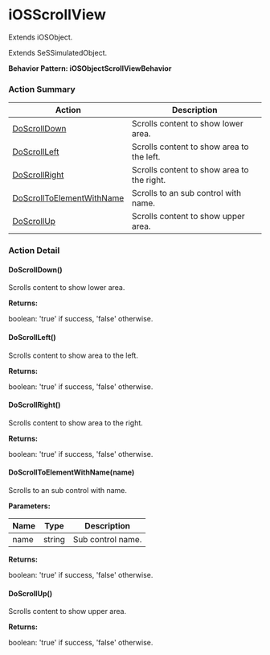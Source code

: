 # iOSScrollView

Extends <link displaytype="text" defaultstyle="true" type="topiclink" href="iOSObject" styleclass="Normal" translate="true">iOSObject</link>.

Extends SeSSimulatedObject.





**Behavior Pattern: iOSObjectScrollViewBehavior**


<!-- ============================== property summary ========================== -->

	
<!-- ============================== action summary ========================== -->



### Action Summary

|  **Action** | **Description** | 
| ----------- | --------------- |
|	[DoScrollDown](#DoScrollDown) | Scrolls content to show lower area. |
|	[DoScrollLeft](#DoScrollLeft) | Scrolls content to show area to the left. |
|	[DoScrollRight](#DoScrollRight) | Scrolls content to show area to the right. |
|	[DoScrollToElementWithName](#DoScrollToElementWithName) | Scrolls to an sub control with name. |
|	[DoScrollUp](#DoScrollUp) | Scrolls content to show upper area. |




<!-- ============================== property detail ========================== -->
	
	
<!-- ============================== action detail ========================== -->
	
### Action Detail
		
<a name="DoScrollDown"></a>    
#### DoScrollDown()

Scrolls content to show lower area.




**Returns:**

boolean: 'true' if success, 'false' otherwise.



<a name="see.also.iosscrollview.doscrolldown"></a>

<a name="DoScrollLeft"></a>    
#### DoScrollLeft()

Scrolls content to show area to the left.




**Returns:**

boolean: 'true' if success, 'false' otherwise.



<a name="see.also.iosscrollview.doscrollleft"></a>

<a name="DoScrollRight"></a>    
#### DoScrollRight()

Scrolls content to show area to the right.




**Returns:**

boolean: 'true' if success, 'false' otherwise.



<a name="see.also.iosscrollview.doscrollright"></a>

<a name="DoScrollToElementWithName"></a>    
#### DoScrollToElementWithName(name)

Scrolls to an sub control with name.


**Parameters:**

|	**Name** | **Type** | **Description** |
| ---------- | -------- | --------------- |
| name | string |	Sub control name. |




**Returns:**

boolean: 'true' if success, 'false' otherwise.



<a name="see.also.iosscrollview.doscrolltoelementwithname"></a>

<a name="DoScrollUp"></a>    
#### DoScrollUp()

Scrolls content to show upper area.




**Returns:**

boolean: 'true' if success, 'false' otherwise.



<a name="see.also.iosscrollview.doscrollup"></a>

	

